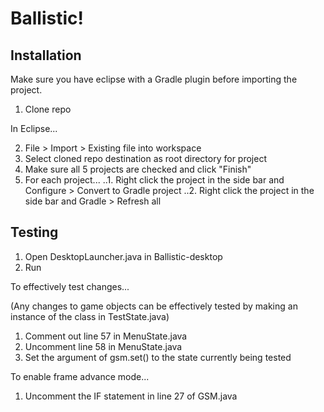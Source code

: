 # Ballistic!

## Installation

Make sure you have eclipse with a Gradle plugin before importing the project.

1. Clone repo

In Eclipse...

2. File > Import > Existing file into workspace
3. Select cloned repo destination as root directory for project
4. Make sure all 5 projects are checked and click "Finish"
5. For each project...
..1. Right click the project in the side bar and Configure > Convert to Gradle project
..2. Right click the project in the side bar and Gradle > Refresh all

## Testing

1. Open DesktopLauncher.java in Ballistic-desktop
2. Run

To effectively test changes...

(Any changes to game objects can be effectively tested by making an instance of the class in TestState.java)

1. Comment out line 57 in MenuState.java
2. Uncomment line 58 in MenuState.java
3. Set the argument of gsm.set() to the state currently being tested

To enable frame advance mode...

1. Uncomment the IF statement in line 27 of GSM.java
